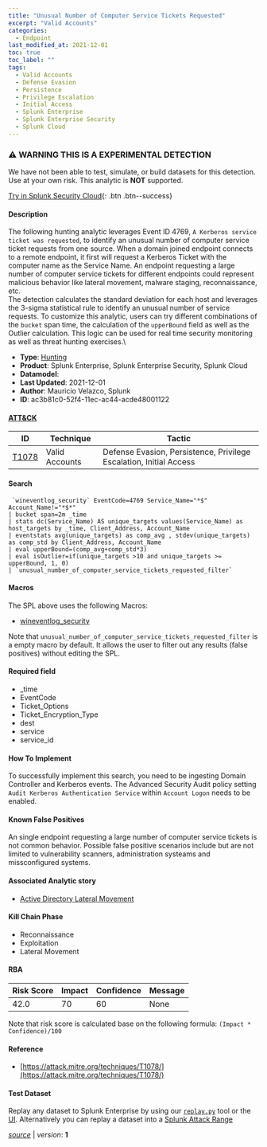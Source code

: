 ```yaml
---
title: "Unusual Number of Computer Service Tickets Requested"
excerpt: "Valid Accounts"
categories:
  - Endpoint
last_modified_at: 2021-12-01
toc: true
toc_label: ""
tags:
  - Valid Accounts
  - Defense Evasion
  - Persistence
  - Privilege Escalation
  - Initial Access
  - Splunk Enterprise
  - Splunk Enterprise Security
  - Splunk Cloud
---
```


### ⚠️ WARNING THIS IS A EXPERIMENTAL DETECTION
We have not been able to test, simulate, or build datasets for this detection. Use at your own risk. This analytic is **NOT** supported.


[Try in Splunk Security Cloud](https://www.splunk.com/en_us/cyber-security.html){: .btn .btn--success}

#### Description

The following hunting analytic leverages Event ID 4769, `A Kerberos service ticket was requested`, to identify an unusual number of computer service ticket requests from one source. When a domain joined endpoint connects to a remote endpoint, it first will request a Kerberos Ticket with the computer name as the Service Name. An endpoint requesting a large number of computer service tickets for different endpoints could represent malicious behavior like lateral movement, malware staging, reconnaissance, etc.\
The detection calculates the standard deviation for each host and leverages the 3-sigma statistical rule to identify an unusual number of service requests. To customize this analytic, users can try different combinations of the `bucket` span time,  the calculation of the `upperBound` field as well as the Outlier calculation. This logic can be used for real time security monitoring as well as threat hunting exercises.\

- **Type**: [Hunting](https://github.com/splunk/security_content/wiki/Detection-Analytic-Types)
- **Product**: Splunk Enterprise, Splunk Enterprise Security, Splunk Cloud
- **Datamodel**: 
- **Last Updated**: 2021-12-01
- **Author**: Mauricio Velazco, Splunk
- **ID**: ac3b81c0-52f4-11ec-ac44-acde48001122


#### [ATT&CK](https://attack.mitre.org/)

| ID             | Technique        |  Tactic             |
| -------------- | ---------------- |-------------------- |
| [T1078](https://attack.mitre.org/techniques/T1078/) | Valid Accounts | Defense Evasion, Persistence, Privilege Escalation, Initial Access |

#### Search

```
 `wineventlog_security` EventCode=4769 Service_Name="*$" Account_Name!="*$*" 
| bucket span=2m _time 
| stats dc(Service_Name) AS unique_targets values(Service_Name) as host_targets by _time, Client_Address, Account_Name 
| eventstats avg(unique_targets) as comp_avg , stdev(unique_targets) as comp_std by Client_Address, Account_Name 
| eval upperBound=(comp_avg+comp_std*3) 
| eval isOutlier=if(unique_targets >10 and unique_targets >= upperBound, 1, 0) 
| `unusual_number_of_computer_service_tickets_requested_filter`
```

#### Macros
The SPL above uses the following Macros:
* [wineventlog_security](https://github.com/splunk/security_content/blob/develop/macros/wineventlog_security.yml)

Note that `unusual_number_of_computer_service_tickets_requested_filter` is a empty macro by default. It allows the user to filter out any results (false positives) without editing the SPL.

#### Required field
* _time
* EventCode
* Ticket_Options
* Ticket_Encryption_Type
* dest
* service
* service_id


#### How To Implement
To successfully implement this search, you need to be ingesting Domain Controller and Kerberos events. The Advanced Security Audit policy setting `Audit Kerberos Authentication Service` within `Account Logon` needs to be enabled.

#### Known False Positives
An single endpoint requesting a large number of computer service tickets is not common behavior. Possible false positive scenarios include but are not limited to vulnerability scanners, administration systeams and missconfigured systems.

#### Associated Analytic story
* [Active Directory Lateral Movement](/stories/active_directory_lateral_movement)


#### Kill Chain Phase
* Reconnaissance
* Exploitation
* Lateral Movement



#### RBA

| Risk Score  | Impact      | Confidence   | Message      |
| ----------- | ----------- |--------------|--------------|
| 42.0 | 70 | 60 | None |


Note that risk score is calculated base on the following formula: `(Impact * Confidence)/100`



#### Reference

* [https://attack.mitre.org/techniques/T1078/](https://attack.mitre.org/techniques/T1078/)



#### Test Dataset
Replay any dataset to Splunk Enterprise by using our [`replay.py`](https://github.com/splunk/attack_data#using-replaypy) tool or the [UI](https://github.com/splunk/attack_data#using-ui).
Alternatively you can replay a dataset into a [Splunk Attack Range](https://github.com/splunk/attack_range#replay-dumps-into-attack-range-splunk-server)




[*source*](https://github.com/splunk/security_content/tree/develop/detections/experimental/endpoint/unusual_number_of_computer_service_tickets_requested.yml) \| *version*: **1**